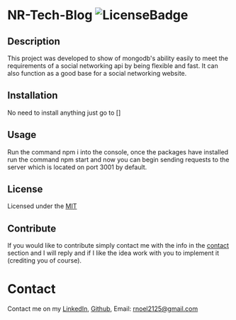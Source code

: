 # NR-Tech-Blog ![LicenseBadge](https://img.shields.io/badge/License-MIT-red.svg)
## Description
This project was developed to show of mongodb's ability easily to meet the requirements of a social networking api by being flexible and fast. It can also function as a good base for a social networking website.
## Installation
No need to install anything just go to []
## Usage
Run the command npm i into the console, once the packages have installed run the command npm start and now you can begin sending requests to the server which is located on port 3001 by default.
## License
Licensed under the [MIT](http://choosealicense.com/licenses/mit/)
## Contribute
If you would like to contribute simply contact me with the info in the [contact](#Contact) section and I will reply and if I like the idea work with you to implement it (crediting you of course).
# Contact
Contact me on my [LinkedIn](https://www.linkedin.com/in/noel-ramirez-3a7706219/), [Github](https://github.com/Namagaii), Email: rnoel2125@gmail.com